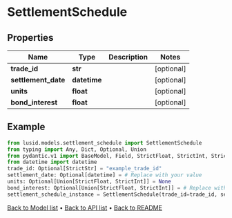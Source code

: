 # SettlementSchedule

## Properties
Name | Type | Description | Notes
------------ | ------------- | ------------- | -------------
**trade_id** | **str** |  | [optional] 
**settlement_date** | **datetime** |  | [optional] 
**units** | **float** |  | [optional] 
**bond_interest** | **float** |  | [optional] 
## Example

```python
from lusid.models.settlement_schedule import SettlementSchedule
from typing import Any, Dict, Optional, Union
from pydantic.v1 import BaseModel, Field, StrictFloat, StrictInt, StrictStr
from datetime import datetime
trade_id: Optional[StrictStr] = "example_trade_id"
settlement_date: Optional[datetime] = # Replace with your value
units: Optional[Union[StrictFloat, StrictInt]] = None
bond_interest: Optional[Union[StrictFloat, StrictInt]] = # Replace with your value
settlement_schedule_instance = SettlementSchedule(trade_id=trade_id, settlement_date=settlement_date, units=units, bond_interest=bond_interest)

```

[Back to Model list](../README.md#documentation-for-models) &#8226; [Back to API list](../README.md#documentation-for-api-endpoints) &#8226; [Back to README](../README.md)

